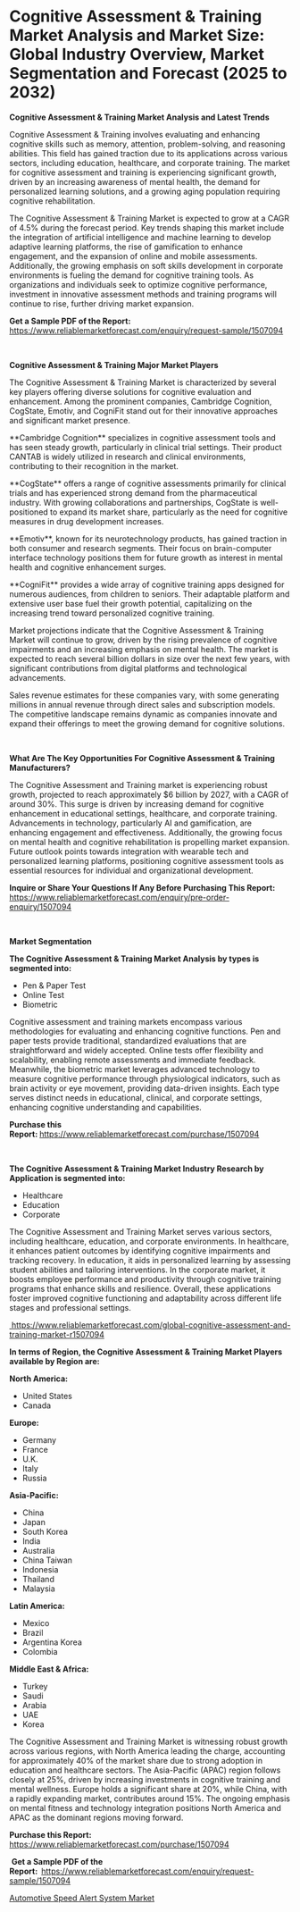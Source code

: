 <p><h1>Cognitive Assessment & Training Market Analysis and Market Size: Global Industry Overview, Market Segmentation and Forecast (2025 to 2032)</h1></p><p><strong>Cognitive Assessment & Training Market Analysis and Latest Trends</strong></p>
<p><p>Cognitive Assessment & Training involves evaluating and enhancing cognitive skills such as memory, attention, problem-solving, and reasoning abilities. This field has gained traction due to its applications across various sectors, including education, healthcare, and corporate training. The market for cognitive assessment and training is experiencing significant growth, driven by an increasing awareness of mental health, the demand for personalized learning solutions, and a growing aging population requiring cognitive rehabilitation.</p><p>The Cognitive Assessment & Training Market is expected to grow at a CAGR of 4.5% during the forecast period. Key trends shaping this market include the integration of artificial intelligence and machine learning to develop adaptive learning platforms, the rise of gamification to enhance engagement, and the expansion of online and mobile assessments. Additionally, the growing emphasis on soft skills development in corporate environments is fueling the demand for cognitive training tools. As organizations and individuals seek to optimize cognitive performance, investment in innovative assessment methods and training programs will continue to rise, further driving market expansion.</p></p>
<p><strong>Get a Sample PDF of the Report:&nbsp;</strong> <a href="https://www.reliablemarketforecast.com/enquiry/request-sample/1507094?utm_campaign=2603&utm_medium=2&utm_source=Github&utm_content=ia&utm_term=23032025&utm_id=cognitive-assessment-training">https://www.reliablemarketforecast.com/enquiry/request-sample/1507094</a></p>
<p>&nbsp;</p>
<p><strong>Cognitive Assessment & Training Major Market Players</strong></p>
<p><p>The Cognitive Assessment & Training Market is characterized by several key players offering diverse solutions for cognitive evaluation and enhancement. Among the prominent companies, Cambridge Cognition, CogState, Emotiv, and CogniFit stand out for their innovative approaches and significant market presence.</p><p>**Cambridge Cognition** specializes in cognitive assessment tools and has seen steady growth, particularly in clinical trial settings. Their product CANTAB is widely utilized in research and clinical environments, contributing to their recognition in the market.</p><p>**CogState** offers a range of cognitive assessments primarily for clinical trials and has experienced strong demand from the pharmaceutical industry. With growing collaborations and partnerships, CogState is well-positioned to expand its market share, particularly as the need for cognitive measures in drug development increases.</p><p>**Emotiv**, known for its neurotechnology products, has gained traction in both consumer and research segments. Their focus on brain-computer interface technology positions them for future growth as interest in mental health and cognitive enhancement surges.</p><p>**CogniFit** provides a wide array of cognitive training apps designed for numerous audiences, from children to seniors. Their adaptable platform and extensive user base fuel their growth potential, capitalizing on the increasing trend toward personalized cognitive training.</p><p>Market projections indicate that the Cognitive Assessment & Training Market will continue to grow, driven by the rising prevalence of cognitive impairments and an increasing emphasis on mental health. The market is expected to reach several billion dollars in size over the next few years, with significant contributions from digital platforms and technological advancements.</p><p>Sales revenue estimates for these companies vary, with some generating millions in annual revenue through direct sales and subscription models. The competitive landscape remains dynamic as companies innovate and expand their offerings to meet the growing demand for cognitive solutions.</p></p>
<p>&nbsp;</p>
<p><strong>What Are The Key Opportunities For Cognitive Assessment & Training Manufacturers?</strong></p>
<p><p>The Cognitive Assessment and Training market is experiencing robust growth, projected to reach approximately $6 billion by 2027, with a CAGR of around 30%. This surge is driven by increasing demand for cognitive enhancement in educational settings, healthcare, and corporate training. Advancements in technology, particularly AI and gamification, are enhancing engagement and effectiveness. Additionally, the growing focus on mental health and cognitive rehabilitation is propelling market expansion. Future outlook points towards integration with wearable tech and personalized learning platforms, positioning cognitive assessment tools as essential resources for individual and organizational development.</p></p>
<p><strong>Inquire or Share Your Questions If Any Before Purchasing This Report:</strong> <a href="https://www.reliablemarketforecast.com/enquiry/pre-order-enquiry/1507094?utm_campaign=2603&utm_medium=2&utm_source=Github&utm_content=ia&utm_term=23032025&utm_id=cognitive-assessment-training">https://www.reliablemarketforecast.com/enquiry/pre-order-enquiry/1507094</a></p>
<p>&nbsp;</p>
<p><strong>Market Segmentation</strong></p>
<p><strong>The Cognitive Assessment & Training Market Analysis by types is segmented into:</strong></p>
<p><ul><li>Pen & Paper Test</li><li>Online Test</li><li>Biometric</li></ul></p>
<p><p>Cognitive assessment and training markets encompass various methodologies for evaluating and enhancing cognitive functions. Pen and paper tests provide traditional, standardized evaluations that are straightforward and widely accepted. Online tests offer flexibility and scalability, enabling remote assessments and immediate feedback. Meanwhile, the biometric market leverages advanced technology to measure cognitive performance through physiological indicators, such as brain activity or eye movement, providing data-driven insights. Each type serves distinct needs in educational, clinical, and corporate settings, enhancing cognitive understanding and capabilities.</p></p>
<p><strong>Purchase this Report:&nbsp;</strong><a href="https://www.reliablemarketforecast.com/purchase/1507094?utm_campaign=2603&utm_medium=2&utm_source=Github&utm_content=ia&utm_term=23032025&utm_id=cognitive-assessment-training">https://www.reliablemarketforecast.com/purchase/1507094</a></p>
<p>&nbsp;</p>
<p><strong>The Cognitive Assessment & Training Market Industry Research by Application is segmented into:</strong></p>
<p><ul><li>Healthcare</li><li>Education</li><li>Corporate</li></ul></p>
<p><p>The Cognitive Assessment and Training Market serves various sectors, including healthcare, education, and corporate environments. In healthcare, it enhances patient outcomes by identifying cognitive impairments and tracking recovery. In education, it aids in personalized learning by assessing student abilities and tailoring interventions. In the corporate market, it boosts employee performance and productivity through cognitive training programs that enhance skills and resilience. Overall, these applications foster improved cognitive functioning and adaptability across different life stages and professional settings.</p></p>
<p><a href="https://www.reliablemarketforecast.com/global-cognitive-assessment-and-training-market-r1507094?utm_campaign=2603&utm_medium=2&utm_source=Github&utm_content=ia&utm_term=23032025&utm_id=cognitive-assessment-training">&nbsp;https://www.reliablemarketforecast.com/global-cognitive-assessment-and-training-market-r1507094</a></p>
<p><strong>In terms of Region, the Cognitive Assessment & Training Market Players available by Region are:</strong></p>
<p>
    <p> <strong> North America: </strong>
        <ul>
            <li>United States</li>
            <li>Canada</li>
        </ul>
        </p> 
    <p> <strong> Europe: </strong>
        <ul>
            <li>Germany</li>
            <li>France</li>
            <li>U.K.</li>
            <li>Italy</li>
            <li>Russia</li>
        </ul>
        </p> 
    <p> <strong> Asia-Pacific: </strong>
        <ul>
            <li>China</li>
            <li>Japan</li>
            <li>South Korea</li>
            <li>India</li>
            <li>Australia</li>
            <li>China Taiwan</li>
            <li>Indonesia</li>
            <li>Thailand</li>
            <li>Malaysia</li>
        </ul>
        </p> 
    <p> <strong> Latin America: </strong>
        <ul>
            <li>Mexico</li>
            <li>Brazil</li>
            <li>Argentina Korea</li>
            <li>Colombia</li>
        </ul>
        </p> 
    <p> <strong> Middle East & Africa: </strong>
        <ul>
            <li>Turkey</li>
            <li>Saudi</li>
            <li>Arabia</li>
            <li>UAE</li>
            <li>Korea</li>
        </ul>
    </p>
    </p>
<p><p>The Cognitive Assessment and Training Market is witnessing robust growth across various regions, with North America leading the charge, accounting for approximately 40% of the market share due to strong adoption in education and healthcare sectors. The Asia-Pacific (APAC) region follows closely at 25%, driven by increasing investments in cognitive training and mental wellness. Europe holds a significant share at 20%, while China, with a rapidly expanding market, contributes around 15%. The ongoing emphasis on mental fitness and technology integration positions North America and APAC as the dominant regions moving forward.</p></p>
<p><strong>Purchase this Report: </strong><a href="https://www.reliablemarketforecast.com/purchase/1507094?utm_campaign=2603&utm_medium=2&utm_source=Github&utm_content=ia&utm_term=23032025&utm_id=cognitive-assessment-training">https://www.reliablemarketforecast.com/purchase/1507094</a></p>
<p>&nbsp;<strong>Get a Sample PDF of the Report:&nbsp;&nbsp;</strong><a href="https://www.reliablemarketforecast.com/enquiry/request-sample/1507094?utm_campaign=2603&utm_medium=2&utm_source=Github&utm_content=ia&utm_term=23032025&utm_id=cognitive-assessment-training">https://www.reliablemarketforecast.com/enquiry/request-sample/1507094</a></p>
<p><strong></strong></p>
<p><p><a href="https://github.com/bolalfredia7777/Market-Research-Report-List-1/blob/main/automotive-speed-alert-system-market.md?utm_campaign=2603&utm_medium=2&utm_source=Github&utm_content=ia&utm_term=23032025&utm_id=cognitive-assessment-training">Automotive Speed Alert System Market</a></p></p>